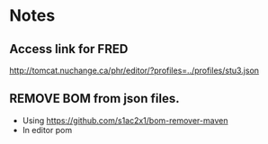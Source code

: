 # Notes

## Access link for FRED
http://tomcat.nuchange.ca/phr/editor/?profiles=../profiles/stu3.json

## REMOVE BOM from json files.

* Using https://github.com/s1ac2x1/bom-remover-maven 
* In editor pom
